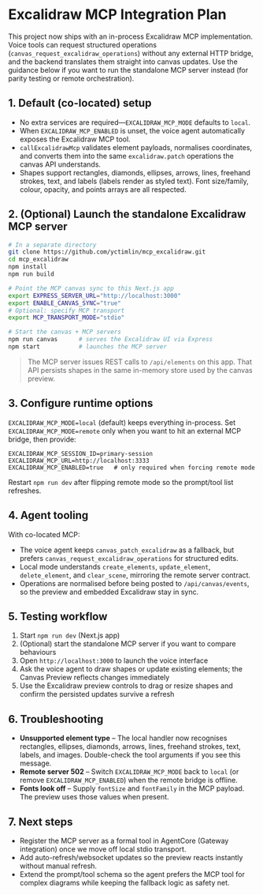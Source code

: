 # Excalidraw MCP Integration Plan

This project now ships with an in-process Excalidraw MCP implementation. Voice tools can request structured operations (`canvas_request_excalidraw_operations`) without any external HTTP bridge, and the backend translates them straight into canvas updates. Use the guidance below if you want to run the standalone MCP server instead (for parity testing or remote orchestration).

## 1. Default (co-located) setup
- No extra services are required—`EXCALIDRAW_MCP_MODE` defaults to `local`.
- When `EXCALIDRAW_MCP_ENABLED` is unset, the voice agent automatically exposes the Excalidraw MCP tool.
- `callExcalidrawMcp` validates element payloads, normalises coordinates, and converts them into the same `excalidraw.patch` operations the canvas API understands.
- Shapes support rectangles, diamonds, ellipses, arrows, lines, freehand strokes, text, and labels (labels render as styled text). Font size/family, colour, opacity, and points arrays are all respected.

## 2. (Optional) Launch the standalone Excalidraw MCP server
```bash
# In a separate directory
git clone https://github.com/yctimlin/mcp_excalidraw.git
cd mcp_excalidraw
npm install
npm run build

# Point the MCP canvas sync to this Next.js app
export EXPRESS_SERVER_URL="http://localhost:3000"
export ENABLE_CANVAS_SYNC="true"
# Optional: specify MCP transport
export MCP_TRANSPORT_MODE="stdio"

# Start the canvas + MCP servers
npm run canvas      # serves the Excalidraw UI via Express
npm start           # launches the MCP server
```

> The MCP server issues REST calls to `/api/elements` on this app. That API persists shapes in the same in-memory store used by the canvas preview.

## 3. Configure runtime options
`EXCALIDRAW_MCP_MODE=local` (default) keeps everything in-process. Set `EXCALIDRAW_MCP_MODE=remote` only when you want to hit an external MCP bridge, then provide:
```
EXCALIDRAW_MCP_SESSION_ID=primary-session
EXCALIDRAW_MCP_URL=http://localhost:3333
EXCALIDRAW_MCP_ENABLED=true   # only required when forcing remote mode
```
Restart `npm run dev` after flipping remote mode so the prompt/tool list refreshes.

## 4. Agent tooling
With co-located MCP:
- The voice agent keeps `canvas_patch_excalidraw` as a fallback, but prefers `canvas_request_excalidraw_operations` for structured edits.
- Local mode understands `create_elements`, `update_element`, `delete_element`, and `clear_scene`, mirroring the remote server contract.
- Operations are normalised before being posted to `/api/canvas/events`, so the preview and embedded Excalidraw stay in sync.

## 5. Testing workflow
1. Start `npm run dev` (Next.js app)
2. (Optional) start the standalone MCP server if you want to compare behaviours
3. Open `http://localhost:3000` to launch the voice interface
4. Ask the voice agent to draw shapes or update existing elements; the Canvas Preview reflects changes immediately
5. Use the Excalidraw preview controls to drag or resize shapes and confirm the persisted updates survive a refresh

## 6. Troubleshooting
- **Unsupported element type** – The local handler now recognises rectangles, ellipses, diamonds, arrows, lines, freehand strokes, text, labels, and images. Double-check the tool arguments if you see this message.
- **Remote server 502** – Switch `EXCALIDRAW_MCP_MODE` back to `local` (or remove `EXCALIDRAW_MCP_ENABLED`) when the remote bridge is offline.
- **Fonts look off** – Supply `fontSize` and `fontFamily` in the MCP payload. The preview uses those values when present.

## 7. Next steps
- Register the MCP server as a formal tool in AgentCore (Gateway integration) once we move off local stdio transport.
- Add auto-refresh/websocket updates so the preview reacts instantly without manual refresh.
- Extend the prompt/tool schema so the agent prefers the MCP tool for complex diagrams while keeping the fallback logic as safety net.
